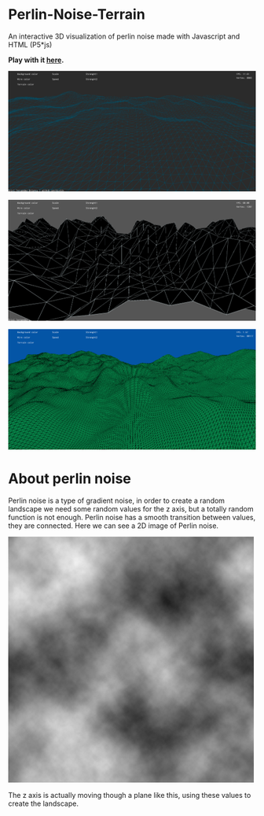 # Perlin-Noise-Terrain
An interactive 3D visualization of perlin noise made with Javascript and HTML (P5*js)

**Play with it [here](https://orifer.github.io/Perlin-Noise-Terrain/).**

![](https://github.com/DIVIIK/Perlin-Noise-Terrain/blob/dev/Images/Image1.png?raw=true)

![](https://github.com/DIVIIK/Perlin-Noise-Terrain/blob/dev/Images/Image2.png?raw=true)

![](https://github.com/DIVIIK/Perlin-Noise-Terrain/blob/dev/Images/Image3.png?raw=true)

# About perlin noise

Perlin noise is a type of gradient noise, in order to create a random landscape we need some random values for the z axis, but a totally random function is not enough. Perlin noise has a smooth transition between values, they are connected.
Here we can see a 2D image of Perlin noise.

![](https://github.com/DIVIIK/Perlin-Noise-Terrain/blob/dev/Images/PerlinNoise2d.png?raw=true)

The z axis is actually moving though a plane like this, using these values to create the landscape.
